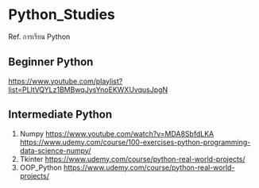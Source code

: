 # Python_Studies
Ref. การเรียน Python
## Beginner Python

https://www.youtube.com/playlist?list=PLltVQYLz1BMBwqJysYnoEKWXUvqusJpgN

## Intermediate Python
  1. Numpy
      https://www.youtube.com/watch?v=MDA8SbfdLKA
      https://www.udemy.com/course/100-exercises-python-programming-data-science-numpy/
  2. Tkinter
      https://www.udemy.com/course/python-real-world-projects/
  3. OOP_Python
      https://www.udemy.com/course/python-real-world-projects/
